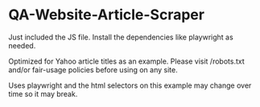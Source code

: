 # QA-Website-Article-Scraper

Just included the JS file. Install the dependencies like playwright as needed.

Optimized for Yahoo article titles as an example. Please visit /robots.txt and/or fair-usage policies before using on any site.

Uses playwright and the html selectors on this example may change over time so it may break.
